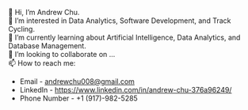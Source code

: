 👋 Hi, I’m Andrew Chu.<br />
👀 I’m interested in Data Analytics, Software Development, and Track Cycling.<br />
🌱 I’m currently learning about Artificial Intelligence, Data Analytics, and Database Management.<br />
💞️ I’m looking to collaborate on ...<br />
📫 How to reach me: 
- Email - andrewchu008@gmail.com 
- LinkedIn - https://www.linkedin.com/in/andrew-chu-376a96249/
- Phone Number - +1 (917)-982-5285

<!---
Andrewchu008/Andrewchu008 is a ✨ special ✨ repository because its `README.md` (this file) appears on your GitHub profile.
You can click the Preview link to take a look at your changes.
--->
